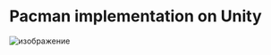 ﻿# Pacman implementation on Unity
 
 ![изображение](https://user-images.githubusercontent.com/113022172/194427523-28ad1a69-cb97-4d7f-a0ff-0085f1ca414b.png)
